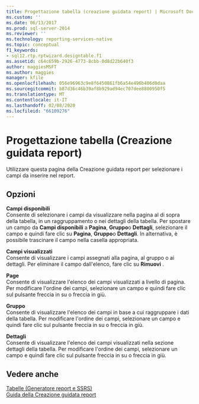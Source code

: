 ```yaml
---
title: Progettazione tabella (creazione guidata report) | Microsoft Docs
ms.custom: ''
ms.date: 06/13/2017
ms.prod: sql-server-2014
ms.reviewer: ''
ms.technology: reporting-services-native
ms.topic: conceptual
f1_keywords:
- sql12.rtp.rptwizard.designtable.f1
ms.assetid: c64c659b-2926-4773-8cbb-0d8d22b640f3
author: maggiesMSFT
ms.author: maggies
manager: kfile
ms.openlocfilehash: 056e96963c9e8f6450861fb6a54e496b406d0daa
ms.sourcegitcommit: b87d36c46b39af8b929ad94ec707dee8800950f5
ms.translationtype: MT
ms.contentlocale: it-IT
ms.lasthandoff: 02/08/2020
ms.locfileid: "66109276"
---
```

# <a name="design-the-table-report-wizard"></a>Progettazione tabella (Creazione guidata report)
  Utilizzare questa pagina della Creazione guidata report per selezionare i campi da inserire nel report.  
  
## <a name="options"></a>Opzioni  
 **Campi disponibili**  
 Consente di selezionare i campi da visualizzare nella pagina al di sopra della tabella, in un raggruppamento o nei dettagli della tabella. Per spostare un campo da **Campi disponibili** a **Pagina**, **Gruppo**o **Dettagli**, selezionare il campo e quindi fare clic su **Pagina**, **Gruppo**o **Dettagli**. In alternativa, è possibile trascinare il campo nella casella appropriata.  
  
 **Campi visualizzati**  
 Consente di visualizzare i campi assegnati alla pagina, al gruppo o ai dettagli. Per eliminare il campo dall'elenco, fare clic su **Rimuovi** .  
  
 **Page**  
 Consente di visualizzare l'elenco dei campi visualizzati a livello di pagina. Per modificare l'ordine dei campi, selezionare un campo e quindi fare clic sul pulsante freccia in su o freccia in giù.  
  
 **Gruppo**  
 Consente di visualizzare l'elenco dei campi in base a cui raggruppare i dati della tabella. Per modificare l'ordine dei campi, selezionare un campo e quindi fare clic sul pulsante freccia in su o freccia in giù.  
  
 **Dettagli**  
 Consente di visualizzare l'elenco dei campi visualizzati nella sezione dettagli della tabella. Per modificare l'ordine dei campi, selezionare un campo e quindi fare clic sul pulsante freccia in su o freccia in giù.  
  
## <a name="see-also"></a>Vedere anche  
 [Tabelle &#40;Generatore report e SSRS&#41;](report-design/tables-report-builder-and-ssrs.md)   
 [Guida della Creazione guidata report](../../2014/reporting-services/report-wizard-help.md)  
  
  
